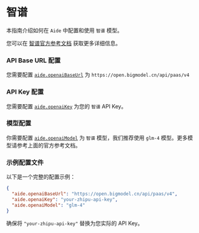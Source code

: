 # 智谱

本指南介绍如何在 `Aide` 中配置和使用 `智谱` 模型。

您可以在 [智谱官方参考文档](https://bigmodel.cn/dev/api#openai_sdk) 获取更多详细信息。

### API Base URL 配置

您需要配置 [`aide.openaiBaseUrl`](../configuration/openai-base-url.md) 为 `https://open.bigmodel.cn/api/paas/v4`

### API Key 配置

您需要配置 [`aide.openaiKey`](../configuration/openai-key.md) 为您的 `智谱` API Key。

### 模型配置

你需要配置 [`aide.openaiModel`](../configuration/openai-model.md) 为 `智谱` 模型，我们推荐使用 `glm-4` 模型。更多模型请参考上面的官方参考文档。

### 示例配置文件

以下是一个完整的配置示例：

```json
{
  "aide.openaiBaseUrl": "https://open.bigmodel.cn/api/paas/v4",
  "aide.openaiKey": "your-zhipu-api-key",
  "aide.openaiModel": "glm-4"
}
```

确保将 `"your-zhipu-api-key"` 替换为您实际的 API Key。
